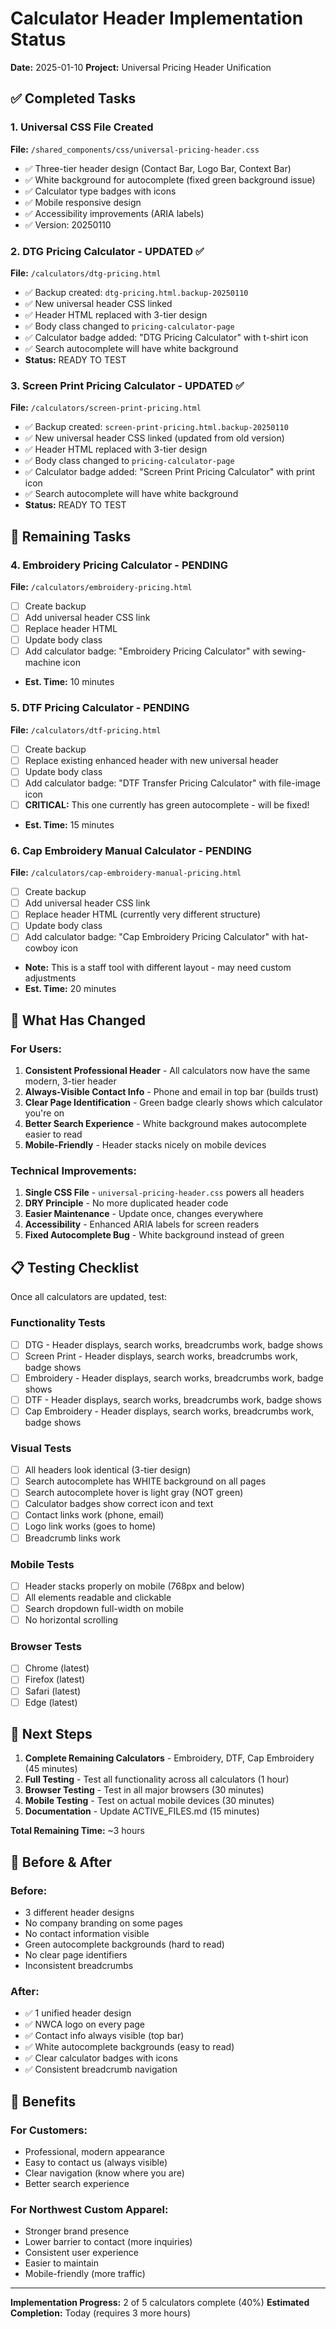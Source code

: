 # Calculator Header Implementation Status

**Date:** 2025-01-10
**Project:** Universal Pricing Header Unification

## ✅ Completed Tasks

### 1. Universal CSS File Created
**File:** `/shared_components/css/universal-pricing-header.css`
- ✅ Three-tier header design (Contact Bar, Logo Bar, Context Bar)
- ✅ White background for autocomplete (fixed green background issue)
- ✅ Calculator type badges with icons
- ✅ Mobile responsive design
- ✅ Accessibility improvements (ARIA labels)
- ✅ Version: 20250110

### 2. DTG Pricing Calculator - UPDATED ✅
**File:** `/calculators/dtg-pricing.html`
- ✅ Backup created: `dtg-pricing.html.backup-20250110`
- ✅ New universal header CSS linked
- ✅ Header HTML replaced with 3-tier design
- ✅ Body class changed to `pricing-calculator-page`
- ✅ Calculator badge added: "DTG Pricing Calculator" with t-shirt icon
- ✅ Search autocomplete will have white background
- **Status:** READY TO TEST

### 3. Screen Print Pricing Calculator - UPDATED ✅
**File:** `/calculators/screen-print-pricing.html`
- ✅ Backup created: `screen-print-pricing.html.backup-20250110`
- ✅ New universal header CSS linked (updated from old version)
- ✅ Header HTML replaced with 3-tier design
- ✅ Body class changed to `pricing-calculator-page`
- ✅ Calculator badge added: "Screen Print Pricing Calculator" with print icon
- ✅ Search autocomplete will have white background
- **Status:** READY TO TEST

## 🔄 Remaining Tasks

### 4. Embroidery Pricing Calculator - PENDING
**File:** `/calculators/embroidery-pricing.html`
- [ ] Create backup
- [ ] Add universal header CSS link
- [ ] Replace header HTML
- [ ] Update body class
- [ ] Add calculator badge: "Embroidery Pricing Calculator" with sewing-machine icon
- **Est. Time:** 10 minutes

### 5. DTF Pricing Calculator - PENDING
**File:** `/calculators/dtf-pricing.html`
- [ ] Create backup
- [ ] Replace existing enhanced header with new universal header
- [ ] Update body class
- [ ] Add calculator badge: "DTF Transfer Pricing Calculator" with file-image icon
- [ ] **CRITICAL:** This one currently has green autocomplete - will be fixed!
- **Est. Time:** 15 minutes

### 6. Cap Embroidery Manual Calculator - PENDING
**File:** `/calculators/cap-embroidery-manual-pricing.html`
- [ ] Create backup
- [ ] Add universal header CSS link
- [ ] Replace header HTML (currently very different structure)
- [ ] Update body class
- [ ] Add calculator badge: "Cap Embroidery Pricing Calculator" with hat-cowboy icon
- **Note:** This is a staff tool with different layout - may need custom adjustments
- **Est. Time:** 20 minutes

## 🎯 What Has Changed

### For Users:
1. **Consistent Professional Header** - All calculators now have the same modern, 3-tier header
2. **Always-Visible Contact Info** - Phone and email in top bar (builds trust)
3. **Clear Page Identification** - Green badge clearly shows which calculator you're on
4. **Better Search Experience** - White background makes autocomplete easier to read
5. **Mobile-Friendly** - Header stacks nicely on mobile devices

### Technical Improvements:
1. **Single CSS File** - `universal-pricing-header.css` powers all headers
2. **DRY Principle** - No more duplicated header code
3. **Easier Maintenance** - Update once, changes everywhere
4. **Accessibility** - Enhanced ARIA labels for screen readers
5. **Fixed Autocomplete Bug** - White background instead of green

## 📋 Testing Checklist

Once all calculators are updated, test:

### Functionality Tests
- [ ] DTG - Header displays, search works, breadcrumbs work, badge shows
- [ ] Screen Print - Header displays, search works, breadcrumbs work, badge shows
- [ ] Embroidery - Header displays, search works, breadcrumbs work, badge shows
- [ ] DTF - Header displays, search works, breadcrumbs work, badge shows
- [ ] Cap Embroidery - Header displays, search works, breadcrumbs work, badge shows

### Visual Tests
- [ ] All headers look identical (3-tier design)
- [ ] Search autocomplete has WHITE background on all pages
- [ ] Search autocomplete hover is light gray (NOT green)
- [ ] Calculator badges show correct icon and text
- [ ] Contact links work (phone, email)
- [ ] Logo link works (goes to home)
- [ ] Breadcrumb links work

### Mobile Tests
- [ ] Header stacks properly on mobile (768px and below)
- [ ] All elements readable and clickable
- [ ] Search dropdown full-width on mobile
- [ ] No horizontal scrolling

### Browser Tests
- [ ] Chrome (latest)
- [ ] Firefox (latest)
- [ ] Safari (latest)
- [ ] Edge (latest)

## 🚀 Next Steps

1. **Complete Remaining Calculators** - Embroidery, DTF, Cap Embroidery (45 minutes)
2. **Full Testing** - Test all functionality across all calculators (1 hour)
3. **Browser Testing** - Test in all major browsers (30 minutes)
4. **Mobile Testing** - Test on actual mobile devices (30 minutes)
5. **Documentation** - Update ACTIVE_FILES.md (15 minutes)

**Total Remaining Time:** ~3 hours

## 📸 Before & After

### Before:
- 3 different header designs
- No company branding on some pages
- No contact information visible
- Green autocomplete backgrounds (hard to read)
- No clear page identifiers
- Inconsistent breadcrumbs

### After:
- ✅ 1 unified header design
- ✅ NWCA logo on every page
- ✅ Contact info always visible (top bar)
- ✅ White autocomplete backgrounds (easy to read)
- ✅ Clear calculator badges with icons
- ✅ Consistent breadcrumb navigation

## 🎉 Benefits

### For Customers:
- Professional, modern appearance
- Easy to contact us (always visible)
- Clear navigation (know where you are)
- Better search experience

### For Northwest Custom Apparel:
- Stronger brand presence
- Lower barrier to contact (more inquiries)
- Consistent user experience
- Easier to maintain
- Mobile-friendly (more traffic)

---

**Implementation Progress:** 2 of 5 calculators complete (40%)
**Estimated Completion:** Today (requires 3 more hours)
